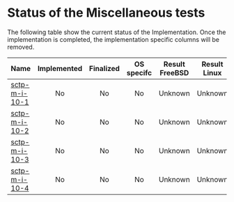 # Status of the Miscellaneous tests

The following table show the current status of the Implementation. Once the implementation is completed, the implementation specific columns will be removed.

| Name                                  | Implemented | Finalized | OS specifc | Result FreeBSD | Result Linux |
|:--------------------------------------|:-----------:|:---------:|:----------:|:--------------:|:------------:|
|[sctp-m-i-10-1](sctp-m-i-10-1.pkt)     | No          | No        | No         | Unknown        | Unknown      |
|[sctp-m-i-10-2](sctp-m-i-10-2.pkt)     | No          | No        | No         | Unknown        | Unknown      |
|[sctp-m-i-10-3](sctp-m-i-10-3.pkt)     | No          | No        | No         | Unknown        | Unknown      |
|[sctp-m-i-10-4](sctp-m-i-10-4.pkt)     | No          | No        | No         | Unknown        | Unknown      |

